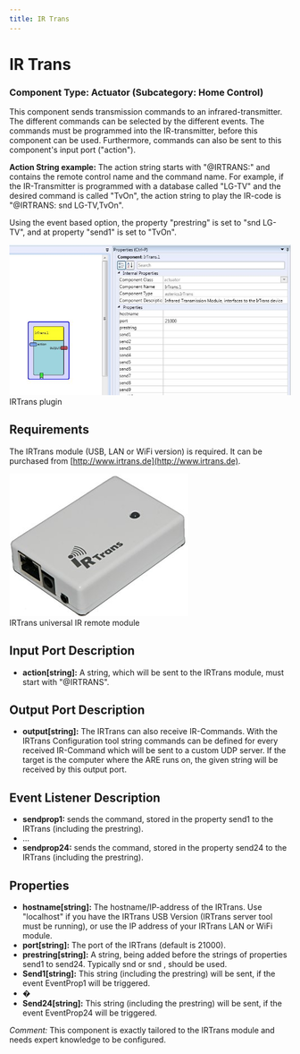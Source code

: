 ```yaml
---
title: IR Trans
---
```


# IR Trans

### Component Type: Actuator (Subcategory: Home Control)

This component sends transmission commands to an infrared-transmitter. The different commands can be selected by the different events. The commands must be programmed into the IR-transmitter, before this component can be used. Furthermore, commands can also be sent to this component's input port ("action").

**Action String example:** The action string starts with "@IRTRANS:" and contains the remote control name and the command name. For example, if the IR-Transmitter is programmed with a database called "LG-TV" and the desired command is called "TvOn", the action string to play the IR-code is "@IRTRANS: snd LG-TV,TvOn".

Using the event based option, the property "prestring" is set to "snd LG-TV", and at property "send1" is set to "TvOn".

![Screenshot: IRTrans plugin](./img/IRTrans.jpg "Screenshot: IRTrans plugin")  
IRTrans plugin

## Requirements

The IRTrans module (USB, LAN or WiFi version) is required. It can be purchased from [http://www.irtrans.de](http://www.irtrans.de).

![IRTrans universal IR remote module](./img/IRTrans_picture.jpg "IRTrans universal IR remote module")  
IRTrans universal IR remote module

## Input Port Description

- **action\[string\]:** A string, which will be sent to the IRTrans module, must start with "@IRTRANS".

## Output Port Description

- **output\[string\]:** The IRTrans can also receive IR-Commands. With the IRTrans Configuration tool string commands can be defined for every received IR-Command which will be sent to a custom UDP server. If the target is the computer where the ARE runs on, the given string will be received by this output port.

## Event Listener Description

- **sendprop1:** sends the command, stored in the property send1 to the IRTrans (including the prestring).
- ...
- **sendprop24:** sends the command, stored in the property send24 to the IRTrans (including the prestring).

## Properties

- **hostname\[string\]:** The hostname/IP-address of the IRTrans. Use "localhost" if you have the IRTrans USB Version (IRTrans server tool must be running), or use the IP address of your IRTrans LAN or WiFi module.
- **port\[string\]:** The port of the IRTrans (default is 21000).
- **prestring\[string\]:** A string, being added before the strings of properties send1 to send24. Typically snd or snd , should be used.
- **Send1\[string\]:** This string (including the prestring) will be sent, if the event EventProp1 will be triggered.
- �
- **Send24\[string\]:** This string (including the prestring) will be sent, if the event EventProp24 will be triggered.

_Comment:_ This component is exactly tailored to the IRTrans module and needs expert knowledge to be configured.

